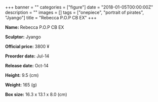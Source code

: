 +++
banner = ""
categories = ["figure"]
date = "2018-01-05T00:00:00Z"
description = ""
images = []
tags = ["onepiece", "portrait of pirates", "Jyango"]
title = "Rebecca P.O.P CB EX"
+++

**Name:** Rebecca P.O.P CB EX

**Sculptor:** Jyango

**Official price:** 3800 ¥

**Preorder date:** Jul-14

**Release date:** Oct-14

**Height:** 9.5 (cm)

**Weight:** 165 (g)

**Box size:** 16.3 x 13.1 x 8.0 (cm)
